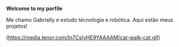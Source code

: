 **Welcome to my porfile**

 Me chamo Gabrielly e estudo técnologia e robótica. Aqui estão meus projetos!

 (https://media.tenor.com/In7CsIyHE9YAAAAM/cat-walk-cat.gif)
